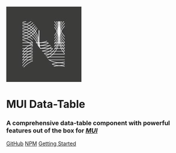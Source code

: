 [![image](assets/favicon.png ":size=90x90")](https://github.com/WeAreNova/)

# MUI Data-Table

<h3>A comprehensive data-table component with powerful features out of the box for <a href="https://v4.mui.com" target="_blank" rel="noopener noreferrer"><em>MUI</em></a></h3>

<a href="https://github.com/WeAreNova/mui-data-table" target="_blank" rel="noopener noreferrer">GitHub</a>
<a href="https://www.npmjs.com/package/@wearenova/mui-data-table" target="_blank" rel="noopener noreferrer">NPM</a>
[Getting Started](/getting-started)
